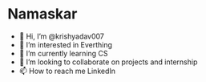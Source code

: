 # Namaskar
- 👋 Hi, I’m @krishyadav007
- 👀 I’m interested in Everthing
- 🌱 I’m currently learning CS
- 💞️ I’m looking to collaborate on projects and internship
- 📫 How to reach me LinkedIn

<!---
krishyadav007/krishyadav007 is a ✨ special ✨ repository because its `README.md` (this file) appears on your GitHub profile.
You can click the Preview link to take a look at your changes.
--->
